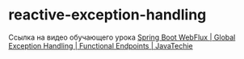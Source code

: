 # reactive-exception-handling

Ссылка на видео обучающего урока [Spring Boot WebFlux | Global Exception Handling | Functional Endpoints | JavaTechie](https://www.youtube.com/watch?v=xV6oHL3bUg0)